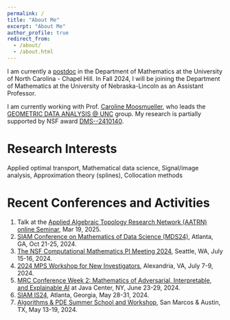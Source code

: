 ```yaml
---
permalink: /
title: "About Me"
excerpt: "About Me"
author_profile: true
redirect_from: 
  - /about/
  - /about.html
---
```

I am currently a [postdoc](https://math.unc.edu/people/postdocs/) in the Department of Mathematics at the University of North Carolina - Chapel Hill. In Fall 2024, I will be joining the Department of Mathematics at the University of Nebraska-Lincoln as an Assistant Professor. 

I am currently working with Prof. [Caroline Moosmueller](https://math.unc.edu/faculty-member/moosmueller-caroline/), who leads the [GEOMETRIC DATA ANALYSIS @ UNC](https://tarheels.live/cmoosm/) group. My research is partially supported by NSF award  [DMS--2410140](https://www.nsf.gov/awardsearch/showAward?AWD_ID=2410140&HistoricalAwards=false).

Research Interests
======
Applied optimal transport, Mathematical data science, Signal/image analysis, Approximation theory (splines), Collocation methods

Recent Conferences and Activities 
======
1. Talk at the [Applied Algebraic Topology Research Network (AATRN)](https://www.aatrn.net/home) [online Seminar](https://www.aatrn.net/seminar), Mar 19, 2025.
2. [SIAM Conference on Mathematics of Data Science (MDS24)](https://www.siam.org/conferences/cm/conference/mds24), Atlanta, GA, Oct 21-25, 2024.
3. [The NSF Computational Mathematics PI Meeting 2024](https://sites.google.com/uw.edu/compmath-pi-meeting-2024/home), Seattle, WA, July 15-16, 2024.
4. [2024 MPS Workshop for New Investigators](https://reg.conferences.dce.ufl.edu/Physics), Alexandria, VA, July 7-9, 2024.
5. [MRC Conference Week 2: Mathematics of Adversarial, Interpretable, and Explainable AI](https://www.ams.org/programs/research-communities/2024MRC-AI) at Java Center, NY, June 23-29, 2024.
6. [SIAM IS24](https://www.siam.org/conferences/cm/conference/is24), Atlanta, Georgia, May 28-31, 2024.
7. [Algorithms & PDE Summer School and Workshop](https://www.ndguillen.com/AlgorithmsAndPDE_TXST_UT/index.html), San Marcos & Austin, TX, May 13-19, 2024.







